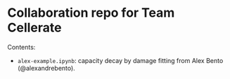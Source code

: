 # Collaboration repo for Team Cellerate

Contents:

 - `alex-example.ipynb`: capacity decay by damage fitting from Alex
   Bento (@alexandrebento).
